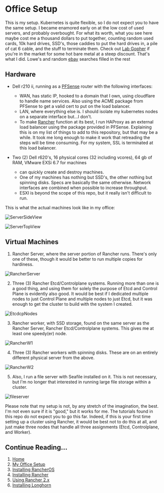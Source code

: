 # Office Setup
This is my setup.  Kubernetes is quite flexible, so I do not expect you to have the same setup.  I became enamored early on at the low cost of used servers, and probably overbought.  For what its worth, what you see here maybe cost me a thousand dollars to put together, counting random used cards, 10k hard drives, SSD's, those caddies to put the hard drives in, a pile of cat 6 cable, and the stuff to terminate them.  Check out [Lab Gopher](https://www.labgopher.com/) if you're in the market for some hot bare metal at a steep discount. That's what I did.  Lowe's and random [ebay](https://www.ebay.com/) searches filled in the rest

## Hardware
  - Dell r210 ii, running as a [PFSense](https://github.com/pfsense/pfsense) router with the following interfaces:
    - WAN, has static IP, hooked to a domain that I own, using cloudflare to handle name services.  Also using the ACME package from PFSense to get a valid cert to put on the load balancer.
    - LAN, where everything else is.  I should isolate my kubernetes nodes on a separate interface but...I don't.
    - To make [Rancher](https://github.com/rancher/rancher) function at its best, I run HAProxy as an external load balancer using the package provided in PFSense.  Explaining this is on my list of things to add to this repository, but that may be a while.  It took me long enough to make it work that retreading the steps will be time consuming.  For my system, SSL is terminated at this load balancer.
    
  - Two (2) Dell r620's, 16 physical cores (32 including vcores), 64 gb of RAM, VMware EXSi 6.7 for machines
    - can quickly create and destroy machines.
    - One of my machines has nothing but SSD's, the other nothing but spinning disks.  Specs are basically the same otherwise.  Network interfaces are combined when possible to increase throughput.
    - ESXI is beyond the scope of this repo, but it really isn't difficult to run.

This is what the actual machines look like in my office:

![ServerSideView](https://github.com/tlfjar/rancher-projects/blob/master/office-setup/Images/Server%20Setup.jpg?raw=true)

![ServerTopView](https://github.com/tlfjar/rancher-projects/blob/master/office-setup/Images/Top%20Server%20Setup.jpg?raw=true)


## Virtual Machines
 1. Rancher Server, where the server portion of Rancher runs.  There's only one of these, though it would be better to run multiple copies for hardiness.
 
 ![RancherServer](https://github.com/tlfjar/rancher-projects/blob/master/office-setup/Images/RancherServer.png?raw=true)
 
 2. Three (3) Rancher Etcd/Controlplane systems.  Running more than one is a good thing, and using them for solely the purpose of Etcd and Control Plane is evidently also good.  It would be best if I dedicated multiple nodes to just Control Plane and multiple nodes to just Etcd, but it was enough to get the cluster to build with the system I created.
 
 ![EtcdcpNodes](https://github.com/tlfjar/rancher-projects/blob/master/office-setup/Images/Rancheretcdcp.png?raw=true)
 
 3. Rancher worker, with SSD storage, found on the same server as the Rancher Server, Rancher Etcd/Controlplane systems.  This gives me at least one speedy(er) node.
 
 ![RancherW1](https://github.com/tlfjar/rancher-projects/blob/master/office-setup/Images/Rancherw1.png?raw=true)
 
 4. Three (3) Rancher workers with spinning disks.  These are on an entirely different physical server from the above.
 
 ![RancherW2](https://github.com/tlfjar/rancher-projects/blob/master/office-setup/Images/Rancherw2.png?raw=true)
 
 5. Also, I run a file server with Seafile installed on it.  This is not necessary, but I'm no longer that interested in running large file storage within a cluster.
 
 ![fileserver](https://github.com/tlfjar/rancher-projects/blob/master/office-setup/Images/fileserver.png?raw=true)

Please note that my setup is not, by any stretch of the imagination, the best.  I'm not even sure if it is "good," but it works for me.  The tutorials found in this repo do not expect you to go this far.  Indeed, if this is your first time setting up a cluster using Rancher, it would be best not to do this at all, and just make three nodes that handle all three assignments (Etcd, Controlplane, and Worker).

## Continue Reading...
1. [Home](https://github.com/tlfjar/rancher-projects/blob/master/README.md)
2. [My Office Setup](https://github.com/tlfjar/rancher-projects/blob/master/office-setup.md)
3. [Installing RancherOS](https://github.com/tlfjar/rancher-projects/blob/master/Install-RancherOS.md)
4. [Installing Rancher](https://github.com/tlfjar/rancher-projects/blob/master/Install-Rancher-Server.md)
5. [Using Rancher 2.x](https://github.com/tlfjar/rancher-projects/blob/master/Using-Rancher.md)
5. [Installing Longhorn](https://github.com/tlfjar/rancher-projects/blob/master/Installing-Longhorn.md)
